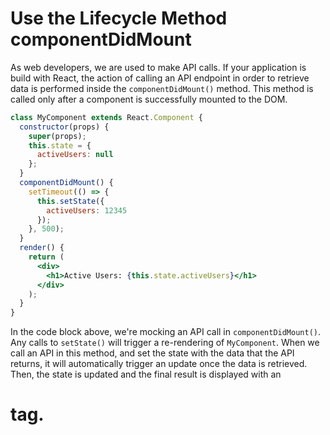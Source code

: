 # Use the Lifecycle Method componentDidMount

As web developers, we are used to make API calls. If your application is build with React, the action of calling an API endpoint in order to retrieve data is performed inside the `componentDidMount()` method.
This method is called only after a component is successfully mounted to the DOM.

```jsx
class MyComponent extends React.Component {
  constructor(props) {
    super(props);
    this.state = {
      activeUsers: null
    };
  }
  componentDidMount() {
    setTimeout(() => {
      this.setState({
        activeUsers: 12345
      });
    }, 500);
  }
  render() {
    return (
      <div>
        <h1>Active Users: {this.state.activeUsers}</h1>
      </div>
    );
  }
}
```

In the code block above, we're mocking an API call in `componentDidMount()`.
Any calls to `setState()` will trigger a re-rendering of `MyComponent`.
When we call an API in this method, and set the state with the data that the API returns, it will automatically trigger an update once the data is retrieved.
Then, the state is updated and the final result is displayed with an <h1> tag.

